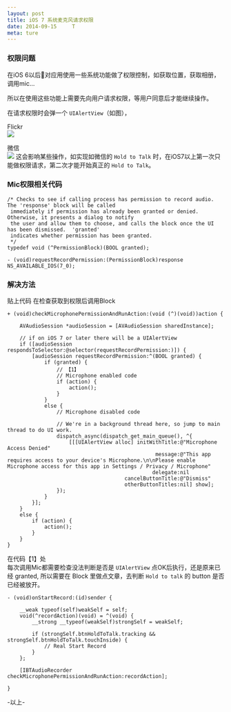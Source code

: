```yaml
---
layout: post
title: iOS 7 系统麦克风请求权限
date: 2014-09-15     T
meta: ture
---
```


### 权限问题

在iOS 6以后对应用使用一些系统功能做了权限控制，如获取位置，获取相册，调用mic...

所以在使用这些功能上需要先向用户请求权限，等用户同意后才能继续操作。

在请求权限时会弹一个 `UIAlertView`（如图），  

Flickr   
![](https://farm4.staticflickr.com/3910/15061447188_7251995348_z.jpg)
  
  
微信  
![](https://farm6.staticflickr.com/5575/15224997626_1b002a2216.jpg)
这会影响某些操作，如实现如微信的 `Hold to Talk` 时，在iOS7以上第一次只能做权限请求，第二次才能开始真正的 `Hold to Talk`。

### Mic权限相关代码
```
/* Checks to see if calling process has permission to record audio.  The 'response' block will be called
 immediately if permission has already been granted or denied.  Otherwise, it presents a dialog to notify
 the user and allow them to choose, and calls the block once the UI has been dismissed.  'granted'
 indicates whether permission has been granted.
 */
typedef void (^PermissionBlock)(BOOL granted);

- (void)requestRecordPermission:(PermissionBlock)response NS_AVAILABLE_IOS(7_0);
```

### 解决方法

贴上代码 在检查获取到权限后调用Block

```
+ (void)checkMicrophonePermissionAndRunAction:(void (^)(void))action {
    
    AVAudioSession *audioSession = [AVAudioSession sharedInstance];
    
    // if on iOS 7 or later there will be a UIAlertView
    if ([audioSession respondsToSelector:@selector(requestRecordPermission:)]) {
        [audioSession requestRecordPermission:^(BOOL granted) {
            if (granted) {
            	// 【1】
                // Microphone enabled code
                if (action) {
                    action();
                }
            }
            else {
                // Microphone disabled code
                
                // We're in a background thread here, so jump to main thread to do UI work.
                dispatch_async(dispatch_get_main_queue(), ^{
                    [[[UIAlertView alloc] initWithTitle:@"Microphone Access Denied"
                                                message:@"This app requires access to your device's Microphone.\n\nPlease enable Microphone access for this app in Settings / Privacy / Microphone"
                                               delegate:nil
                                      cancelButtonTitle:@"Dismiss"
                                      otherButtonTitles:nil] show];
                });
            }
        }];
    }
    else {
        if (action) {
            action();
        }
    }
}

```

在代码【1】处   
每次调用Mic都需要检查没法判断是否是 `UIAlertView` 点OK后执行，还是原来已经 granted, 所以需要在 Block 里做点文章，去判断 `Hold to talk` 的 button 是否已经被放开。

```
- (void)onStartRecord:(id)sender {
    
    __weak typeof(self)weakSelf = self;
    void(^recordAction)(void) = ^(void) {
        __strong __typeof(weakSelf)strongSelf = weakSelf;
        
        if (strongSelf.btnHoldToTalk.tracking && strongSelf.btnHoldToTalk.touchInside) {
            // Real Start Record
        }
    };
    
    [IBTAudioRecorder checkMicrophonePermissionAndRunAction:recordAction];
    
}
```

-以上-
